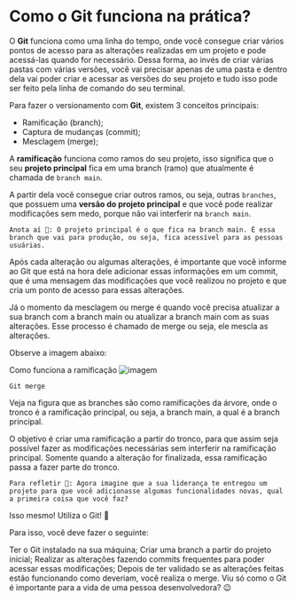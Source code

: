 # Como o Git funciona na prática?
O <b>Git</b> funciona como uma linha do tempo, onde você consegue criar vários pontos de acesso para as alterações realizadas em um projeto e pode acessá-las quando for necessário. Dessa forma, ao invés de criar várias pastas com várias versões, você vai precisar apenas de uma pasta e dentro dela vai poder criar e acessar as versões do seu projeto e tudo isso pode ser feito pela linha de comando do seu terminal.

Para fazer o versionamento com <b>Git</b>, existem 3 conceitos principais:

- Ramificação (branch);
- Captura de mudanças (commit);
- Mesclagem (merge);

A <b>ramificação</b> funciona como ramos do seu projeto, isso significa que o seu <b>projeto principal</b> fica em uma branch (ramo) que atualmente é chamada de `branch main`.
 
A partir dela você consegue criar outros ramos, ou seja, outras `branches`, que possuem uma <b>versão do projeto principal</b> e que você pode realizar modificações sem medo, porque não vai interferir na `branch main`.

```
Anota aí 📝: O projeto principal é o que fica na branch main. É essa branch que vai para produção, ou seja, fica acessível para as pessoas usuárias.
```
Após cada alteração ou algumas alterações, é importante que você informe ao Git que está na hora dele adicionar essas informações em um commit, que é uma mensagem das modificações que você realizou no projeto e que cria um ponto de acesso para essas alterações.

Já o momento da mesclagem ou merge é quando você precisa atualizar a sua branch com a branch main ou atualizar a branch main com as suas alterações. Esse processo é chamado de merge ou seja, ele mescla as alterações.

Observe a imagem abaixo:

Como funciona a ramificação 
![imagem](https://content-assets.betrybe.com/prod/Como%20funciona%20a%20ramifica%C3%A7%C3%A3o.jpeg)


```
Git merge
```
Veja na figura que as branches são como ramificações da árvore, onde o tronco é a ramificação principal, ou seja, a branch main, a qual é a branch principal.

O objetivo é criar uma ramificação a partir do tronco, para que assim seja possível fazer as modificações necessárias sem interferir na ramificação principal. Somente quando a alteração for finalizada, essa ramificação passa a fazer parte do tronco.
```
Para refletir 💭: Agora imagine que a sua liderança te entregou um projeto para que você adicionasse algumas funcionalidades novas, qual a primeira coisa que você faz?
```
Isso mesmo! Utiliza o Git! 🤩

Para isso, você deve fazer o seguinte:

Ter o Git instalado na sua máquina;
Criar uma branch a partir do projeto inicial;
Realizar as alterações fazendo commits frequentes para poder acessar essas modificações;
Depois de ter validado se as alterações feitas estão funcionando como deveriam, você realiza o merge.
Viu só como o Git é importante para a vida de uma pessoa desenvolvedora? 😉